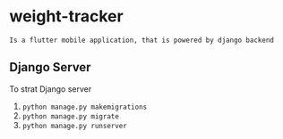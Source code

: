 # weight-tracker
`Is a flutter mobile application, that is powered by django backend`

## Django Server
To strat Django server

1. `python manage.py makemigrations`
2. `python manage.py migrate`
3. `python manage.py runserver`
